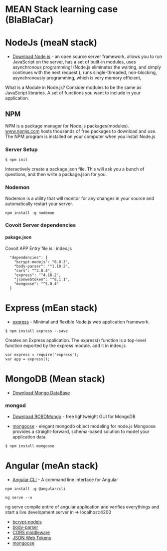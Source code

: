 # MEAN Stack learning case (BlaBlaCar)



# NodeJs (meaN stack)
* [Download Node.js](https://nodejs.org/en/) -  an open source server framework, allows you to run JavaScript on the server, has a set of built-in modules, uses asynchronous programming! (Node.js eliminates the waiting, and simply continues with the next request.), runs single-threaded, non-blocking, asynchronously programming, which is very memory efficient,

What is a Module in Node.js?
Consider modules to be the same as JavaScript libraries.
A set of functions you want to include in your application.

## NPM
NPM is a package manager for Node.js packages(modules).
www.npmjs.com hosts thousands of free packages to download and use.
The NPM program is installed on your computer when you install Node.js



### Server Setup
```
$ npm init
```
Interactively create a package.json file.
This will ask you a bunch of questions, and then write a package.json for you.

### Nodemon

Nodemon is a utility that will monitor for any changes in your source and automatically restart your server.  

```
npm install -g nodemon
```


### Covoit Server dependencies

#### pakage.json

Covoit APP Entry file is : index.js
```
  "dependencies": {
    "bcrypt-nodejs": "0.0.3",
    "body-parser": "^1.18.2",
    "cors": "^2.8.4",
    "express": "^4.16.2",
    "jsonwebtoken": "^8.1.1",
    "mongoose": "^5.0.4"
  }
```
# Express (mEan stack)
* [express](http://expressjs.com) - Minimal and flexible Node.js web application framework.

```
$ npm install express --save
```

Creates an Express application. The express() function is a top-level function exported by the express module.
add it in index.js

```
var express = require('express');
var app = express();
```

# MongoDB (Mean stack)
* [Download Mongo DataBase](https://www.mongodb.com/)  

### mongod

* [Download ROBOMongo](https://robomongo.org/) - free lightweight GUI for MongoDB 

* [mongoose](http://mongoosejs.com/) - elegant mongodb object modeling for node.js
Mongoose provides a straight-forward, schema-based solution to model your application data.
```
$ npm install mongoose
```
# Angular (meAn stack)

* [Angular CLI](https://cli.angular.io/) - A command line interface for Angular

```
npm install -g @angular/cli
```

```
ng serve --o
```
ng serve compile entire of angular application and verifies everythings and start a live development server in => localhost:4200





* [bcrypt-nodejs](https://www.npmjs.com/package/bcrypt-nodejs) 
* [body-parser](https://github.com/expressjs/body-parser) 
* [CORS middleware](https://github.com/expressjs/cors) 
* [JSON Web Tokens](https://jwt.io/) 
* [mongoose](http://mongoosejs.com/) 


